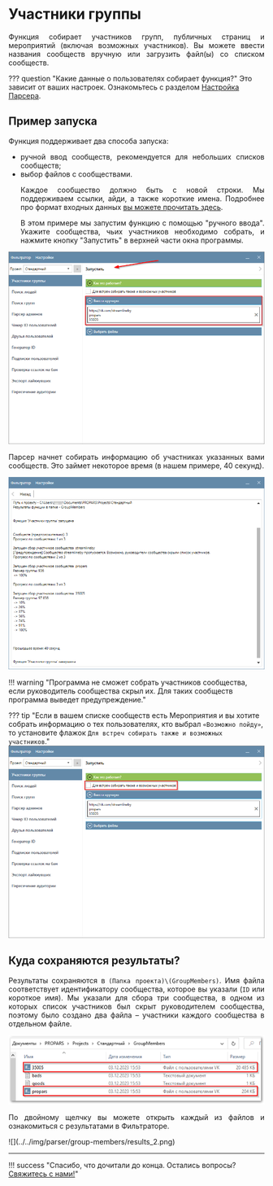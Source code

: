# Участники группы
<div style="text-align: justify">
  <p>
    Функция собирает участников групп, публичных страниц и мероприятий (включая возможных участников). Вы можете ввести названия сообществ вручную или загрузить файл(ы) со списком сообществ.
  </p>
</div>

??? question "Какие данные о пользователях собирает функция?"
    Это зависит от ваших настроек. Ознакомьтесь с разделом [Настройка Парсера](./index.md#settings).

## Пример запуска
<div style="text-align: justify">
  <p>
    Функция поддерживает два способа запуска:
  </p>

  <ul>
    <li>ручной ввод сообществ, рекомендуется для небольших списков сообществ; </li>
    <li>выбор файлов с сообществами.</li>

  <p>
    Каждое сообщество должно быть с новой строки. Мы поддерживаем ссылки, айди, а также короткие имена. Подробнее про формат входных данных <a href="../#txt-format">вы можете прочитать здесь</a>.
  </p>

  <p>
    В этом примере мы запустим функцию с помощью "ручного ввода". Укажите сообщества, чьих участников необходимо собрать, и нажмите кнопку "Запустить" в верхней части окна программы.
  </p>
</div>

![](../../img/parser/group-members/example_1.png)
<div style="text-align: justify">
  <p>
    Парсер начнет собирать информацию об участниках указанных вами сообществ. Это займет некоторое время (в нашем примере, 40 секунд).
  </p>
</div>

![](../../img/parser/group-members/example_2.png)

!!! warning "Программа не сможет собрать участников сообщества, если руководитель сообщества скрыл их. Для таких сообществ программа выведет предупреждение."

??? tip "Если в вашем списке сообществ есть Мероприятия и вы хотите собрать информацию о тех пользователях, кто выбрал `«Возможно пойду»`, то установите флажок `Для встреч собирать также и возможных участников`."
    ![](../../img/parser/group-members/example_3.png)

## Куда сохраняются результаты?
<div style="text-align: justify">
  <p>
    Результаты сохраняются в <code>(Папка проекта)\(GroupMembers)</code>. Имя файла соответствует идентификатору сообщества, которое вы указали (<code>ID</code> или короткое имя). Мы указали для сбора три сообщества, в одном из которых список участников был скрыт руководителем сообщества, поэтому было создано два файла – участники каждого сообщества в отдельном файле.
  </p>
</div>

![](../../img/parser/group-members/results_1.png)

<div style="text-align: justify">
  <p>
    По двойному щелчку вы можете открыть каждый из файлов и ознакомиться с результатами в Фильтраторе.
  </p>
</div>
![](../../img/parser/group-members/results_2.png)

---

!!! success "Спасибо, что дочитали до конца. Остались вопросы? <a href="../../../support">Свяжитесь с нами!</a>"
